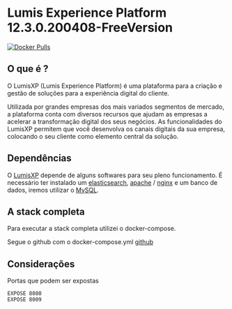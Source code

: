 Lumis Experience Platform 12.3.0.200408-FreeVersion
=====================

[![Docker Pulls](https://img.shields.io/docker/pulls/jeduoliveira/lumisportal-stack.svg)](https://cloud.docker.com/u/jeduoliveira/repository/docker/jeduoliveira/lumisportal-stack)

O que é ?
---------

O LumisXP (Lumis Experience Platform) é uma plataforma para a criação e gestão de soluções para a experiência digital do cliente.

Utilizada por grandes empresas dos mais variados segmentos de mercado, a plataforma conta com diversos recursos que ajudam as empresas a acelerar a transformação digital dos seus negócios. As funcionalidades do LumisXP permitem que você desenvolva os canais digitais da sua empresa, colocando o seu cliente como elemento central da solução.

Dependências
------------
O [LumisXP](https://lumisxp.lumis.com.br/) depende de alguns softwares para seu pleno funcionamento. É necessário ter instalado um [elasticsearch](https://www.elastic.co/pt/products/elasticsearch), [apache](https://httpd.apache.org/) / [nginx](https://www.nginx.com/) e um banco de dados, iremos utilizar o [MySQL](https://www.mysql.com/).

A stack completa
----------------
Para executar a stack completa utilizei o docker-compose.

Segue o github com o docker-compose.yml 
[github](https://github.com/jeduoliveira/lumisportal-docker-compose-11.2.0)

Considerações
-------------

Portas que podem ser expostas

    EXPOSE 8080
    EXPOSE 8009